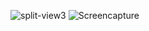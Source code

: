 
![split-view3](https://user-images.githubusercontent.com/63796776/193316055-0dd67fd8-52e7-48c4-9195-0fcdffd2760c.png)
![Screencapture](https://user-images.githubusercontent.com/63796776/193316072-60bb74cd-6030-4ea0-8751-cfc075bde03b.png)
